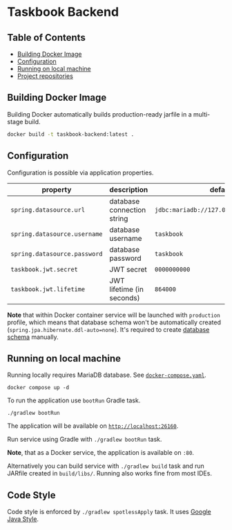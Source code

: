 # Taskbook Backend

## Table of Contents

* [Building Docker Image](#building-docker-image)
* [Configuration](#configuration)
* [Running on local machine](#running-on-local-machine)
* [Project repositories](#project-repositories)

## Building Docker Image

Building Docker automatically builds production-ready jarfile in a multi-stage build.

```bash
docker build -t taskbook-backend:latest .
```

## Configuration

Configuration is possible via application properties.

| property                     | description                | default                                  |
|------------------------------|----------------------------|------------------------------------------|
| `spring.datasource.url`      | database connection string | `jdbc:mariadb://127.0.0.1:3306/taskbook` |
| `spring.datasource.username` | database username          | `taskbook`                               |
| `spring.datasource.password` | database password          | `taskbook`                               |
| `taskbook.jwt.secret`        | JWT secret                 | `0000000000`                             |
| `taskbook.jwt.lifetime`      | JWT lifetime (in seconds)  | `864000`                                 |

**Note** that within Docker container service will be launched with `production` profile, which
means that database schema won't be automatically created (`spring.jpa.hibernate.ddl-auto=none`).
It's required to create [database schema](../taskbook-compose/database.schema.sql) manually.

## Running on local machine

Running locally requires MariaDB database. See [`docker-compose.yaml`](../taskbook-localhost/docker-compose.yaml).

```shell
docker compose up -d
```

To run the application use `bootRun` Gradle task.

```shell
./gradlew bootRun
```

The application will be available on [`http://localhost:26160`](http://localhost:26160).

Run service using Gradle with `./gradlew bootRun` task.

**Note**, that as a Docker service, the application is available on `:80`.

Alternatively you can build service with `./gradlew build` task and run JARfile created in 
`build/libs/`. Running also works fine from most IDEs.

## Code Style

Code style is enforced by `./gradlew spotlessApply` task. It uses [Google Java Style][google-java-style].

[google-java-style]: https://google.github.io/styleguide/javaguide.html
